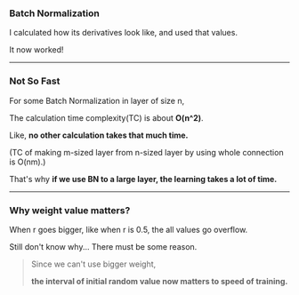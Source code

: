 ### Batch Normalization

I calculated how its derivatives look like, and used that values.

It now worked!

---

### Not So Fast

For some Batch Normalization in layer of size n,

The calculation time complexity(TC) is about **O(n^2)**.

Like, **no other calculation takes that much time.**

(TC of making m-sized layer from n-sized layer by using whole connection is O(nm).)

That's why **if we use BN to a large layer, the learning takes a lot of time.**

---

### Why weight value matters?

When r goes bigger, like when r is 0.5, the all values go overflow.

Still don't know why... There must be some reason.

> Since we can't use bigger weight, 
>
> **the interval of initial random value now matters to speed of training.**
